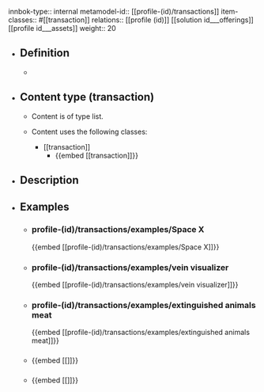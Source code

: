 innbok-type:: internal
metamodel-id:: [[profile-(id)/transactions]]
item-classes:: #[[transaction]]
relations:: [[profile (id)]] [[solution id___offerings]] [[profile id___assets]]
weight:: 20

- ## Definition
  - 
- ## Content type (transaction)
  - Content is of type list.
  
  - Content uses the following classes:
    - [[transaction]]
      - {{embed [[transaction]]}}
  
- ## Description
- ## Examples
  - ### profile-(id)/transactions/examples/Space X
    {{embed [[profile-(id)/transactions/examples/Space X]]}}
  - ### profile-(id)/transactions/examples/vein visualizer
    {{embed [[profile-(id)/transactions/examples/vein visualizer]]}}
  - ### profile-(id)/transactions/examples/extinguished animals meat
    {{embed [[profile-(id)/transactions/examples/extinguished animals meat]]}}
  - ### 
    {{embed [[]]}}
  - ### 
    {{embed [[]]}}
  

